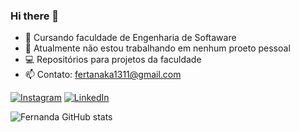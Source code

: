 ### Hi there 👋

- 🔭 Cursando faculdade de Engenharia de Softaware
- 🌱 Atualmente não estou trabalhando em nenhum proeto pessoal
- 💻 Repositórios para projetos da faculdade
- 📫 Contato: fertanaka1311@gmail.com

<!-- Links -->
[![Instagram](https://img.shields.io/badge/Instagram-E4405F?style=for-the-badge&logo=instagram&logoColor=white)](https://www.instagram.com/fer.tanaka/)
[![LinkedIn](https://img.shields.io/badge/LinkedIn-0077B5?style=for-the-badge&logo=linkedin&logoColor=white)](https://www.linkedin.com/in/fernanda-tanaka-93045225a/)

<!-- GithubStats -->
![Fernanda GitHub stats](https://github-readme-stats.vercel.app/api?username=fermiwa&show_icons=true&theme=gotham)
